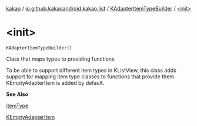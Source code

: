 [kakao](../../index.md) / [io.github.kakaoandroid.kakao.list](../index.md) / [KAdapterItemTypeBuilder](index.md) / [&lt;init&gt;](./-init-.md)

# &lt;init&gt;

`KAdapterItemTypeBuilder()`

Class that maps types to providing functions

To be able to support different item types in KListView, this class
adds support for mapping item type classes to functions that provide them.
KEmptyAdapterItem is added by default.

**See Also**

[itemType](item-type.md)

[KEmptyAdapterItem](../-k-empty-adapter-item/index.md)

